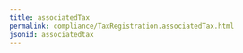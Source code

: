 ```yaml
---
title: associatedTax
permalink: compliance/TaxRegistration.associatedTax.html
jsonid: associatedtax
---
```


